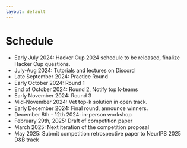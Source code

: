 ```yaml
---
layout: default
---
```


# Schedule

* Early July 2024: Hacker Cup 2024 schedule to be released, finalize Hacker Cup questions.
* July-Aug 2024: Tutorials and lectures on Discord
* Late September 2024: Practice Round
* Early October 2024: Round 1
* End of October 2024: Round 2, Notify top k-teams
* Early November 2024: Round 3
* Mid-November 2024: Vet top-k solution in open track.
* Early December 2024: Final round, announce winners.
* December 8th - 12th 2024: in-person workshop
* February 29th, 2025: Draft of competition paper
* March 2025: Next iteration of the competition proposal
* May 2025: Submit competition retrospective paper to NeurIPS 2025 D&B track

